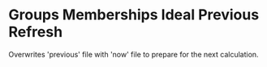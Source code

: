 # Groups Memberships Ideal Previous Refresh
Overwrites 'previous' file with 'now' file to prepare for the next calculation.
